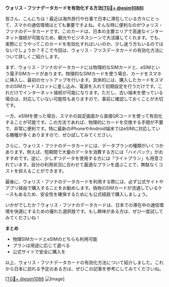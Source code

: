 **ウォリス・フツナデータカードを有効化する方法[[TG💪+ @esim1088](https://t.me/s/esim1088)]**

皆さん、こんにちは！最近は海外旅行や仕事で日本に滞在している方々にとって、スマホの通信環境はとても重要ですよね。そんな時に便利なのがウォリス・フツナのデータカードです。このカードは、日本の主要エリアで高速なインターネット接続が可能なため、観光やビジネスシーンで大活躍してくれます。でも、実際にどうやってこのカードを有効化すればいいのか、少し迷う方もいるのではないでしょうか？そこで今回は、ウォリス・フツスデータカードの有効化方法について詳しくご紹介します。

まず、ウォリス・フツナのデータカードには物理的なSIMカードと、eSIMという電子SIMカードがあります。物理的なSIMカードを使う場合、カードをスマホに挿入し、最初のセットアップを行います。具体的には、購入したカードをスマホのSIMカードスロットに差し込み、電源を入れて初期設定を行うだけです。これだけでインターネット接続が可能になります。ただし、古い端末を使っている場合は、対応していない可能性もありますので、事前に確認しておくことが大切です。

一方、eSIMを使った場合、スマホの設定画面から直接QRコードを使って有効化することが可能です。この方法であれば、物理的にカードを交換する手間が不要で、非常に便利です。特に最新のiPhoneやAndroid端末ではeSIMに対応している機種が多くありますので、ぜひ試してみてください。

さらに、ウォリス・フツナのデータカードには、データプランの種類がいくつかあります。例えば、短期間で大量のデータを消費する方には「ハイパック」がおすすめです。逆に、少しずつデータを使用する方には「ライトプラン」も用意されています。自分の利用状況に合わせて最適なプランを選ぶことで、無駄なくコストを抑えることができます。

最後に、ウォリス・フツナのデータカードを利用する際には、必ず公式サイトやアプリ経由で購入することをお勧めします。偽物のSIMカードが流通しているケースもあるため、安全性を確保するためにも公式経路で購入しましょう。

いかがでしたか？ウォリス・フツナのデータカードは、日本での滞在中の通信環境を快適にするための優れた選択肢です。もし興味がある方は、ぜひ一度試してみてくださいね！

**まとめ**
- 物理SIMカードとeSIMのどちらも利用可能
- プランは用途に応じて選べる
- 公式サイトで安全に購入を

以上、ウォリス・フツナデータカードの有効化方法について紹介しました。これから日本に訪れる予定のある方は、ぜひこの記事を参考にしてみてくださいね。

[[TG💪+ @esim1088](https://t.me/s/esim1088) ![Image](https://i.postimg.cc/Y0z9fWf4/image.png)]